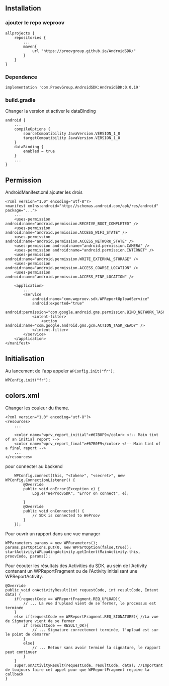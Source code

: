 ## Installation
### ajouter le repo weproov
```
allprojects {
    repositories {
        ...
        maven{
            url "https://proovgroup.github.io/AndroidSDK/"
        }
    }
}
```

### Dependence
```
implementation 'com.ProovGroup.AndroidSDK:AndroidSDK:0.0.19'
```

### build.gradle
Changer la version et activer le dataBinding
```
android {
    ...
    compileOptions {
        sourceCompatibility JavaVersion.VERSION_1_8
        targetCompatibility JavaVersion.VERSION_1_8
    }
    dataBinding {
        enabled = true
    }
    ...
}
```

## Permission
AndroidManifest.xml ajouter les drois
```
<?xml version="1.0" encoding="utf-8"?>
<manifest xmlns:android="http://schemas.android.com/apk/res/android" package="...">
    ...
    <uses-permission android:name="android.permission.RECEIVE_BOOT_COMPLETED" />
    <uses-permission android:name="android.permission.ACCESS_WIFI_STATE" />
    <uses-permission android:name="android.permission.ACCESS_NETWORK_STATE" />
    <uses-permission android:name="android.permission.CAMERA" />
    <uses-permission android:name="android.permission.INTERNET" />
    <uses-permission android:name="android.permission.WRITE_EXTERNAL_STORAGE" />
    <uses-permission android:name="android.permission.ACCESS_COARSE_LOCATION" />
    <uses-permission android:name="android.permission.ACCESS_FINE_LOCATION" />

    <application>
        ...
        <service
            android:name="com.weproov.sdk.WPReportUploadService"
            android:exported="true"
            android:permission="com.google.android.gms.permission.BIND_NETWORK_TASK_SERVICE">
            <intent-filter>
                <action android:name="com.google.android.gms.gcm.ACTION_TASK_READY" />
            </intent-filter>
        </service>
    </application>
</manifest>
```


## Initialisation 
Au lancement de l'app appeler ``WPConfig.init("fr");``
```
WPConfig.init("fr");
```

## colors.xml
Changer les couleur du theme.

```
<?xml version="1.0" encoding="utf-8"?>
<resources>
    ...

    <color name="wprv_report_initial">#67B0F9</color> <!-- Main tint of an initial report -->
    <color name="wprv_report_final">#67B0F9</color> <!-- Main tint of a final report -->
    ...
</resources>
```

pour connecter au backend
```
    WPConfig.connect(this, "<token>", "<secret>", new WPConfig.ConnectionListener() {
        @Override
        public void onError(Exception e) {
            Log.e("WeProovSDK", "Error on connect", e);

        }       
        @Override
        public void onConnected() {
        	// SDK is connected to WeProov
        }
    });
```

Pour ouvrir un rapport dans une vue manager

```
WPParameters params = new WPParameters();
params.partOptions.put(0, new WPPartOption(false,true));
startActivity(WPLoadingActivity.getIntent(MainActivity.this, proovCode, params));
```

Pour écouter les résultats des Activities du SDK, au sein de l'Activity contenant un WPReportFragment ou de l'Activity initialisant une WPReportActivity.

```
@Override
public void onActivityResult(int requestCode, int resultCode, Intent data) {
    if(requestCode == WPReportFragment.REQ_UPLOAD){ 
        // ... La vue d'upload vient de se fermer, le processus est terminée
    }
    else if(requestCode == WPReportFragment.REQ_SIGNATURE){ //La vue de Signature vient de se fermer
        if (resultCode == RESULT_OK){
            // ... Signature correctement terminée, l'upload est sur le point de démarrer
        }
        else{
            // ... Retour sans avoir terminé la signature, le rapport peut continuer
        }
    }
    super.onActivityResult(requestCode, resultCode, data); //Important de toujours faire cet appel pour que WPReportFragment reçoive la callback
}
```

